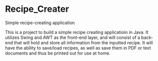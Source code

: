 Recipe_Creater
==============

Simple recipe-creating application


This is a project to build a simple recipe creating applicatioin in Java. It utilizes Swing and AWT as the front-end layer, and will consist of a back-end that will hold and store all information from the inputted recipe. It will have the ability to save/load recipes, as well as save them in PDF or text documents and thus be printed out for use at home.